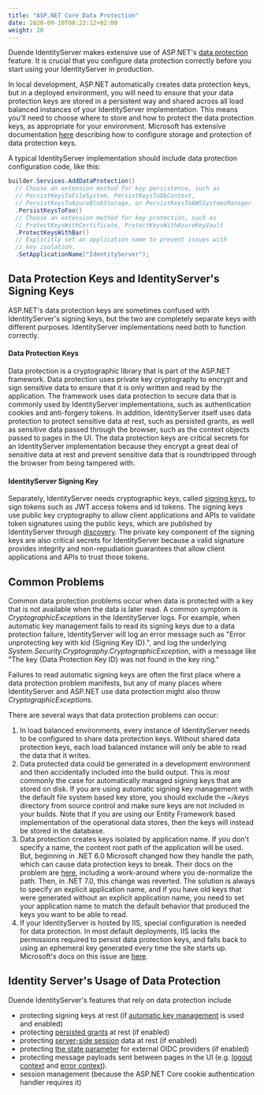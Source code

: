 ```yaml
---
title: "ASP.NET Core Data Protection"
date: 2020-09-10T08:22:12+02:00
weight: 20
---
```


Duende IdentityServer makes extensive use of ASP.NET's [data protection](https://docs.microsoft.com/en-us/aspnet/core/security/data-protection/) feature. It is crucial that you configure data protection correctly before you start using your IdentityServer in production. 

In local development, ASP.NET automatically creates data protection keys, but in a deployed environment, you will need to ensure that your data protection keys are stored in a persistent way and shared across all load balanced instances of your IdentityServer implementation. This means you'll need to choose where to store and how to protect the data protection keys, as appropriate for your environment. Microsoft has extensive documentation [here](https://learn.microsoft.com/en-us/aspnet/core/security/data-protection/configuration/overview) describing how to configure storage and protection of data protection keys.

A typical IdentityServer implementation should include data protection configuration code, like this:

```cs
builder.Services.AddDataProtection()
  // Choose an extension method for key persistence, such as 
  // PersistKeysToFileSystem, PersistKeysToDbContext, 
  // PersistKeysToAzureBlobStorage, or PersistKeysToAWSSystemsManager
  .PersistKeysToFoo()
  // Choose an extension method for key protection, such as 
  // ProtectKeysWithCertificate, ProtectKeysWithAzureKeyVault
  .ProtectKeysWithBar()
  // Explicitly set an application name to prevent issues with
  // key isolation. 
  .SetApplicationName("IdentityServer");
```

## Data Protection Keys and IdentityServer's Signing Keys

ASP.NET's data protection keys are sometimes confused with IdentityServer's signing keys, but the two are completely separate keys with different purposes. IdentityServer implementations need both to function correctly.

#### Data Protection Keys
Data protection is a cryptographic library that is part of the ASP.NET framework. Data protection uses private key cryptography to encrypt and sign sensitive data to ensure that it is only written and read by the application. The framework uses data protection to secure data that is commonly used by IdentityServer implementations, such as authentication cookies and anti-forgery tokens. In addition, IdentityServer itself uses data protection to protect sensitive data at rest, such as persisted grants, as well as sensitive data passed through the browser, such as the context objects passed to pages in the UI. The data protection keys are critical secrets for an IdentityServer implementation because they encrypt a great deal of sensitive data at rest and prevent sensitive data that is roundtripped through the browser from being tampered with.

#### IdentityServer Signing Key
Separately, IdentityServer needs cryptographic keys, called [signing keys](/identityserver/v6/fundamentals/keys), to sign tokens such as JWT access tokens and id tokens. The signing keys use public key cryptography to allow client applications and APIs to validate token signatures using the public keys, which are published by IdentityServer through [discovery](/identityserver/v6/reference/endpoints/discovery). The private key component of the signing keys are also critical secrets for IdentityServer because a valid signature provides integrity and non-repudiation guarantees that allow client applications and APIs to trust those tokens. 

## Common Problems
Common data protection problems occur when data is protected with a key that is not available when the data is later read. A common symptom is *CryptographicException*s in the IdentityServer logs. For example, when automatic key management fails to read its signing keys due to a data protection failure, IdentityServer will log an error message such as "Error unprotecting key with kid {Signing Key ID}.", and log the underlying *System.Security.Cryptography.CryptographicException*, with a message like "The key {Data Protection Key ID} was not found in the key ring." 

Failures to read automatic signing keys are often the first place where a data protection problem manifests, but any of many places where IdentityServer and ASP.NET use data protection might also throw *CryptographicException*s. 

There are several ways that data protection problems can occur:

1. In load balanced environments, every instance of IdentityServer needs to be configured to share data protection keys. Without shared data protection keys, each load balanced instance will only be able to read the data that it writes.
2. Data protected data could be generated in a development environment and then accidentally included into the build output. This is most commonly the case for automatically managed signing keys that are stored on disk. If you are using automatic signing key management with the default file system based key store, you should exclude the *~/keys* directory from source control and make sure keys are not included in your builds. Note that if you are using our Entity Framework based implementation of the operational data stores, then the keys will instead be stored in the database.
3. Data protection creates keys isolated by application name. If you don't specify a name, the content root path of the application will be used. But, beginning in .NET 6.0 Microsoft changed how they handle the path, which can cause data protection keys to break. Their docs on the problem are [here](https://learn.microsoft.com/en-us/aspnet/core/security/data-protection/configuration/overview#setapplicationname), including a work-around where you de-normalize the path. Then, in .NET 7.0, this change was reverted. The solution is always to specify an explicit application name, and if you have old keys that were generated without an explicit application name, you need to set your application name to match the default behavior that produced the keys you want to be able to read.
4. If your IdentityServer is hosted by IIS, special configuration is needed for data protection. In most default deployments, IIS lacks the permissions required to persist data protection keys, and falls back to using an ephemeral key generated every time the site starts up. Microsoft's docs on this issue are [here](https://learn.microsoft.com/en-us/aspnet/core/host-and-deploy/iis/advanced?view=aspnetcore-7.0#data-protection).

## Identity Server's Usage of Data Protection
Duende IdentityServer's features that rely on data protection include

* protecting signing keys at rest (if [automatic key management](/identityserver/v6/fundamentals/keys/automatic_key_management) is used and enabled)
* protecting [persisted grants](/identityserver/v6/data/operational/grants) at rest (if enabled)
* protecting [server-side session](/identityserver/v6/ui/server_side_sessions) data at rest (if enabled)
* protecting [the state parameter](/identityserver/v6/ui/login/external#state-url-length-and-isecuredataformat) for external OIDC providers (if enabled)
* protecting message payloads sent between pages in the UI (e.g. [logout context](/identityserver/v6/ui/logout/logout_context) and [error context](/identityserver/v6/ui/error)).
* session management (because the ASP.NET Core cookie authentication handler requires it)
